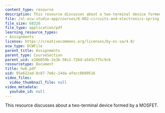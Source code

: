 ```yaml
---
content_type: resource
description: This resource discusses about a two-terminal device formed by a MOSFET.
file: /ol-ocw-studio-app/courses/6-002-circuits-and-electronics-spring-2007/95e622ad8c877e6c14daafecc0b09516_hw6.pdf
file_size: 68326
file_type: application/pdf
learning_resource_types:
- Assignments
license: https://creativecommons.org/licenses/by-nc-sa/4.0/
ocw_type: OCWFile
parent_title: Assignments
parent_type: CourseSection
parent_uid: e106059b-2e3b-50c2-726d-a543c775c9c6
resourcetype: Document
title: hw6.pdf
uid: 95e622ad-8c87-7e6c-14da-afecc0b09516
video_files:
  video_thumbnail_file: null
video_metadata:
  youtube_id: null
---
```

This resource discusses about a two-terminal device formed by a MOSFET.